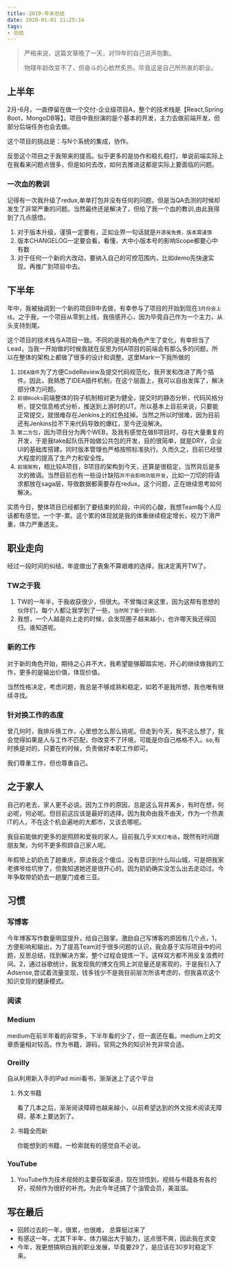```yaml
---
title: 2019-年末总结
date: 2020-01-01 21:25:14
tags:
- 总结
---
```

> 严格来说，这篇文章晚了一天，对19年的自己说声抱歉。
> 
> 物理年龄改变不了，但奋斗的心依然炙热，毕竟这是自己所热衷的职业。


##  上半年

2月-6月，一直停留在做一个交付-企业级项目A，整个的技术栈是【React,Spring Boot，MongoDB等】。项目中我扮演的是个基本的开发，主力去做前端开发，但部分后端任务也会去做。

这个项目的挑战是：与N个系统的集成，协作。

反思这个项目之于我带来的提高。似乎更多的是协作和稳扎稳打。单说前端实际上在我看来问题点很多，但是如何去改，如何去推进这都是实际上要面临的问题。

###  一次血的教训

记得有一次我升级了redux,单单打包并没有任何的问题，但是当QA去测的时候却发生了非常严重的问题。当然最终还是解决了，但给了我一个血的教训,由此我得到了几点感悟。

1. 对于版本升级，谨慎一定要有，正如业界一句话就是`开源虽免费，版本需谨慎`
2. 版本CHANGELOG一定要会看，看懂，大中小版本号的影响Scope都要心中有数
3. 对于任何一个新的大改动，要纳入自己的可控范围内，比如demo先快速实现，再推广到项目中去。


## 下半年

年中，我被抽调到一个新的项目B中去做，有幸参与了项目的开始到现在`3月份会上线`。之于我，一个项目从零到上线，我倍感开心，因为毕竟自己作为一个主力，从头支持到尾。

这个项目的技术栈与A项目一致。不同的是我的角色产生了变化，有幸担当了Lead，当我一开始做的时候我就在反思为何A项目的前端会有那么多的问题，所以在整体的架构上都做了很多的设计和调整。这里Mark一下我所做的

1. `IDEA插件`为了方便CodeReview及提交代码规范化，我开发和改进了两个插件。因此，我熟悉了IDEA插件机制，在这个层面上，我可以自由发挥了，解决部分体力问题。
2. `前端Hooks`前端整体的钩子机制相对更为健全，提交时的静态分析，代码风格分析，提交信息格式分析，推送到上游时的UT。所以基本上目前来说，只要能正常提交，就很难存在Jenkins上的红色挂掉。当然之所以时很难，因为目前还有Jenkins拉不下来代码导致的爆红，至今还没解决。
3. `第二方包`，因为项目分为两个WEB，及我有感觉在做B项目时，存在大量重复的开发，于是我take起队伍开始做公共包的开发，目的很简单，就是DRY，企业UI的基础库搭建。同时版本管理也严格按照标准执行。久而久之，目前已经很大程度的提高了生产力和安全性。
4. `前端架构`，相比较A项目，B项目的架构到今天，还算是很稳定，当然背后是多次的微调。当然目前也有一些设计缺陷`并不会影响功能开发`，比如一刀切的将请求都放在saga层，导致数据都需要存在redux。这个问题，正在继续思考如何解决。

实质今日，整体项目已经都到了要结束的阶段，中间的心酸，我想Team每个人应该都有感觉。一个字-累。这个累的体现就是我的体重继续稳定增长，视力下滑严重，体力严重透支。


## 职业走向
经过一段时间的纠结，年底做出了表象不算艰难的选择，我决定离开TW了。

### TW之于我

1. TW的一年半，于我收获很少，但很大。不曾悔过来这里，因为这帮有思想的伙伴们，每个人都让我学到了一些，`当然除了极个别的`.
2. 我想，一个人越是向上走的时候，会发现圈子越来越小，也许哪天我还得回归。谁知道呢。

### 新的工作
对于新的角色开始，期待之心并不大，我希望能够脚踏实地，开心的继续做我的工作，更多的是输出价值，体现价值。

当然性格决定，考虑问题，我总是不够成熟和稳定，如若不是我所想，我也唯有继续寻找。

### 针对换工作的态度
曾几何时，我排斥换工作，心里想怎么那么挑呢。但走到今天，我不这么想了，我会觉得如果是人与工作不匹配，你改变不了环境，可能是你自己格格不入。so,有时换是对的，只要在的时候，负责做好本职工作即可。

我们尊重工作，但也尊重自己。


## 之于家人
自己的老去，家人更不必说。因为工作的原因，总是这么背井离乡，有时在想，何必呢，何必呢。但目前这应该是最好的选择。因为我命由我不由天，作为一个热衷IT的人，不在这个机会遍地的大都市，又该去哪呢。

我目前能做的更多的是照顾和爱我的家人。目前我几乎`天天打电话`，既然有时间跟朋友聚，为何不更多照顾自己家人呢。

年假带上奶奶去了趟重庆，原谅我这个傻瓜，没有意识到什么叫山城，可是把我家老佛爷给坑惨了，但我知道她还是很开心的。因为奶奶确实没怎么出去走动过。今年争取带奶奶去一趟厦门或者三亚。



## 习惯

### 写博客
今年博客写作数量明显提升，给自己鼓掌。激励自己写博客的原因有几个点，1，方便影响和输出，为了提高Team对于很多问题的认识，我会基于实际项目中的问题，反思总结，找到解决方案，整个过程会提炼一下。这样双方都不用反复浪费时间。2，通过谷歌统计，我发现我的博文在网上浏览量还是客观的，于是我引入了Adsense,尝试着流量变现，钱多钱少不是我目前层次所该考虑的，但我喜欢这个知识变现的健康模式。

### 阅读

### Medium
medium在前半年看的非常多，下半年看的少了，但一直还在看。medium上的文章质量相对较高。作为书籍，源码，官网之外的知识补充非常合适。

### Oreilly
自从利用新入手的IPad mini看书，渐渐迷上了这个平台

1. 外文书籍
	
	看了几本之后，渐渐阅读障碍也越来越小，以前希望达到的外文技术阅读无障碍，基本上要达到了。
2. 书籍全而新
	
	你能想到的书籍，一检索就有的感觉自不必说。
	
### YouTube

1. YouTube作为技术视频的主要获取渠道，现在领悟到，视频与书籍各有各的好，视频作为很好的补充。为此今年还搞了个油管会员，美滋滋。


## 写在最后
- 回顾过去的一年，很累，也很难， 总算挺过来了
- 有感这一年，尤其下半年，体力输出大于脑力，这点很不爽，因此我在求变
- 今年，我更想搞明白我的职业发展，毕竟要29了，是应该在30岁时稳定下来。
